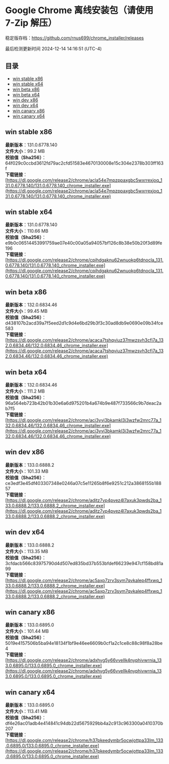 # Google Chrome 离线安装包（请使用 7-Zip 解压）
稳定版存档：<https://github.com/rnus699/chrome_installer/releases>

最后检测更新时间
2024-12-14 14:16:51 (UTC-4)


## 目录
* [win stable x86](https://github.com/rnus699/chrome_installer?tab=readme-ov-file#win-stable-x86)
* [win stable x64](https://github.com/rnus699/chrome_installer?tab=readme-ov-file#win-stable-x64)
* [win beta x86](https://github.com/rnus699/chrome_installer?tab=readme-ov-file#win-beta-x86)
* [win beta x64](https://github.com/rnus699/chrome_installer?tab=readme-ov-file#win-beta-x64)
* [win dev x86](https://github.com/rnus699/chrome_installer?tab=readme-ov-file#win-dev-x86)
* [win dev x64](https://github.com/rnus699/chrome_installer?tab=readme-ov-file#win-dev-x64)
* [win canary x86](https://github.com/rnus699/chrome_installer?tab=readme-ov-file#win-canary-x86)
* [win canary x64](https://github.com/rnus699/chrome_installer?tab=readme-ov-file#win-canary-x64)

## win stable x86
**最新版本**：131.0.6778.140  
**文件大小**：99.2 MB  
**校验值（Sha256）**：64f029c0ccbd3612fd79ac2cfd51583e4670130008e15c304e2378b303ff163f  
**下载链接**：[https://dl.google.com/release2/chrome/acla54e7mpzppaxgbc5wxrrexjoq_131.0.6778.140/131.0.6778.140_chrome_installer.exe](https://dl.google.com/release2/chrome/acla54e7mpzppaxgbc5wxrrexjoq_131.0.6778.140/131.0.6778.140_chrome_installer.exe)  

## win stable x64
**最新版本**：131.0.6778.140  
**文件大小**：110.66 MB  
**校验值（Sha256）**：e9b0c06514453991759ae07e40c00a05a94057bf126c8b38e50b20f3d89fe196  
**下载链接**：[https://dl.google.com/release2/chrome/cpihdgaknu62wnuokp6tdnocla_131.0.6778.140/131.0.6778.140_chrome_installer.exe](https://dl.google.com/release2/chrome/cpihdgaknu62wnuokp6tdnocla_131.0.6778.140/131.0.6778.140_chrome_installer.exe)  

## win beta x86
**最新版本**：132.0.6834.46  
**文件大小**：99.45 MB  
**校验值（Sha256）**：d438107b2acd39a7f5eed2d1c9d4e6bd29b3f3c30ad8db9e0690e09b34fce583  
**下载链接**：[https://dl.google.com/release2/chrome/acaca7tshqviuz37mwzsvh3cfi7a_132.0.6834.46/132.0.6834.46_chrome_installer.exe](https://dl.google.com/release2/chrome/acaca7tshqviuz37mwzsvh3cfi7a_132.0.6834.46/132.0.6834.46_chrome_installer.exe)  

## win beta x64
**最新版本**：132.0.6834.46  
**文件大小**：111.2 MB  
**校验值（Sha256）**：96a564eb723b42b01b30e6a6d975201b4a674b9e487f733566c9b7deac2ab7f5  
**下载链接**：[https://dl.google.com/release2/chrome/aci3yvj3bkamkl3i3wzfw2mrc77a_132.0.6834.46/132.0.6834.46_chrome_installer.exe](https://dl.google.com/release2/chrome/aci3yvj3bkamkl3i3wzfw2mrc77a_132.0.6834.46/132.0.6834.46_chrome_installer.exe)  

## win dev x86
**最新版本**：133.0.6888.2  
**文件大小**：101.33 MB  
**校验值（Sha256）**：ce3edf3e45df403307348e0246a07c5e11265b8f6e9251c212a3868155b18857  
**下载链接**：[https://dl.google.com/release2/chrome/aditz7vp4pvez4l7axuk3pwds2ba_133.0.6888.2/133.0.6888.2_chrome_installer.exe](https://dl.google.com/release2/chrome/aditz7vp4pvez4l7axuk3pwds2ba_133.0.6888.2/133.0.6888.2_chrome_installer.exe)  

## win dev x64
**最新版本**：133.0.6888.2  
**文件大小**：113.35 MB  
**校验值（Sha256）**：3cfdacb566c83975790d4d507ed835bd37b553bfdef66239e947cf158bd81a99  
**下载链接**：[https://dl.google.com/release2/chrome/ac5axp7zrv3sym7qvkalep4ffxwq_133.0.6888.2/133.0.6888.2_chrome_installer.exe](https://dl.google.com/release2/chrome/ac5axp7zrv3sym7qvkalep4ffxwq_133.0.6888.2/133.0.6888.2_chrome_installer.exe)  

## win canary x86
**最新版本**：133.0.6895.0  
**文件大小**：101.44 MB  
**校验值（Sha256）**：5019e4157506b5ba94e18134f1bf9e46ee6609b0cf1a2c1ce8c88c98f8a28be4  
**下载链接**：[https://dl.google.com/release2/chrome/adxhvg5y66vvellk4nyphivwrnia_133.0.6895.0/133.0.6895.0_chrome_installer.exe](https://dl.google.com/release2/chrome/adxhvg5y66vvellk4nyphivwrnia_133.0.6895.0/133.0.6895.0_chrome_installer.exe)  

## win canary x64
**最新版本**：133.0.6895.0  
**文件大小**：113.41 MB  
**校验值（Sha256）**：df4e26ac01adb4e414841c94db22d5675929bb4a2c913c963300a0410370b207  
**下载链接**：[https://dl.google.com/release2/chrome/h37pkeedymbr5ocwjottpa33lm_133.0.6895.0/133.0.6895.0_chrome_installer.exe](https://dl.google.com/release2/chrome/h37pkeedymbr5ocwjottpa33lm_133.0.6895.0/133.0.6895.0_chrome_installer.exe)  

